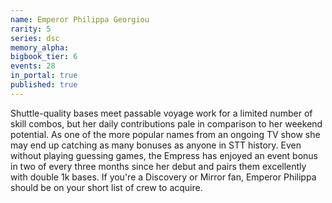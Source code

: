 ```yaml
---
name: Emperor Philippa Georgiou
rarity: 5
series: dsc
memory_alpha:
bigbook_tier: 6
events: 28
in_portal: true
published: true
---
```


Shuttle-quality bases meet passable voyage work for a limited number of skill combos, but her daily contributions pale in comparison to her weekend potential. As one of the more popular names from an ongoing TV show she may end up catching as many bonuses as anyone in STT history. Even without playing guessing games, the Empress has enjoyed an event bonus in two of every three months since her debut and pairs them excellently with double 1k bases. If you're a Discovery or Mirror fan, Emperor Philippa should be on your short list of crew to acquire.
